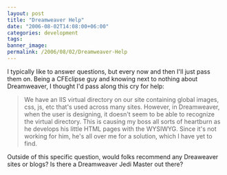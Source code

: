 ```yaml
---
layout: post
title: "Dreamweaver Help"
date: "2006-08-02T14:08:00+06:00"
categories: development 
tags: 
banner_image: 
permalink: /2006/08/02/Dreamweaver-Help
---
```


I typically like to answer questions, but every now and then I'll just pass them on. Being a CFEclipse guy and knowing next to nothing about Dreamweaver, I thought I'd pass along this cry for help:

<blockquote>
We have an IIS virtual directory on our site containing
global images, css, js, etc that's used across many sites.  However, in Dreamweaver, when the user is designing, it doesn't seem to be able to recognize the virtual directory.  This is causing my boss all sorts of heartburn as he
develops his little HTML pages with the WYSIWYG.  Since it's not working for him, he's all over me for a solution, which I have yet to find.
</blockquote>

Outside of this specific question, would folks recommend any Dreaweaver sites or blogs? Is there a Dreamweaver Jedi Master out there?